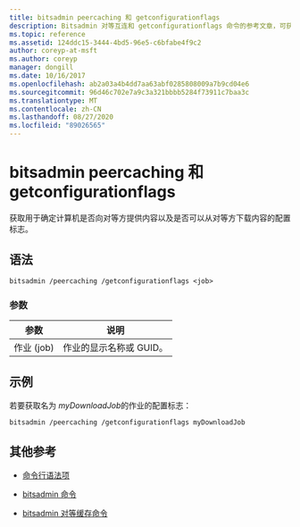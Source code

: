 ```yaml
---
title: bitsadmin peercaching 和 getconfigurationflags
description: Bitsadmin 对等互连和 getconfigurationflags 命令的参考文章，可获取确定计算机是否向对等机提供内容以及是否可以从对等机下载内容的配置标志。
ms.topic: reference
ms.assetid: 124ddc15-3444-4bd5-96e5-c6bfabe4f9c2
author: coreyp-at-msft
ms.author: coreyp
manager: dongill
ms.date: 10/16/2017
ms.openlocfilehash: ab2a03a4b4dd7aa63abf0285808009a7b9cd04e6
ms.sourcegitcommit: 96d46c702e7a9c3a321bbbb5284f73911c7baa3c
ms.translationtype: MT
ms.contentlocale: zh-CN
ms.lasthandoff: 08/27/2020
ms.locfileid: "89026565"
---
```

# <a name="bitsadmin-peercaching-and-getconfigurationflags"></a>bitsadmin peercaching 和 getconfigurationflags

获取用于确定计算机是否向对等方提供内容以及是否可以从对等方下载内容的配置标志。

## <a name="syntax"></a>语法

```
bitsadmin /peercaching /getconfigurationflags <job>
```

### <a name="parameters"></a>参数

| 参数 | 说明 |
| -------------- | -------------- |
| 作业 (job) | 作业的显示名称或 GUID。 |

## <a name="examples"></a>示例

若要获取名为 *myDownloadJob*的作业的配置标志：

```
bitsadmin /peercaching /getconfigurationflags myDownloadJob
```

## <a name="additional-references"></a>其他参考

- [命令行语法项](command-line-syntax-key.md)

- [bitsadmin 命令](bitsadmin.md)

- [bitsadmin 对等缓存命令](bitsadmin-peercaching.md)
